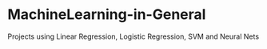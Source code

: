 # MachineLearning-in-General
Projects using Linear Regression, Logistic Regression, SVM and Neural Nets
